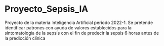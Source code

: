 # Proyecto_Sepsis_IA
Proyecto de la materia Inteligencia Artificial periodo 2022-1. Se pretende identificar patrones con ayuda de valores establecidos para la sintomatología de la sepsis con el fin de predecir la sepsis 6 horas antes de la predicción clínica
